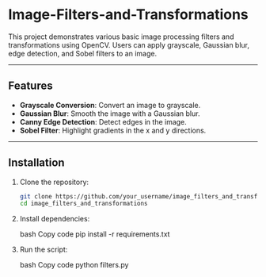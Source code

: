 # Image-Filters-and-Transformations



This project demonstrates various basic image processing filters and transformations using OpenCV. Users can apply grayscale, Gaussian blur, edge detection, and Sobel filters to an image.

---

## Features
- **Grayscale Conversion**: Convert an image to grayscale.
- **Gaussian Blur**: Smooth the image with a Gaussian blur.
- **Canny Edge Detection**: Detect edges in the image.
- **Sobel Filter**: Highlight gradients in the x and y directions.

---

## Installation

1. Clone the repository:
   ```bash
   git clone https://github.com/your_username/image_filters_and_transformations.git
   cd image_filters_and_transformations
2. Install dependencies:
  
    bash
    Copy code
    pip install -r requirements.txt
3. Run the script:
  
    bash
    Copy code
    python filters.py
